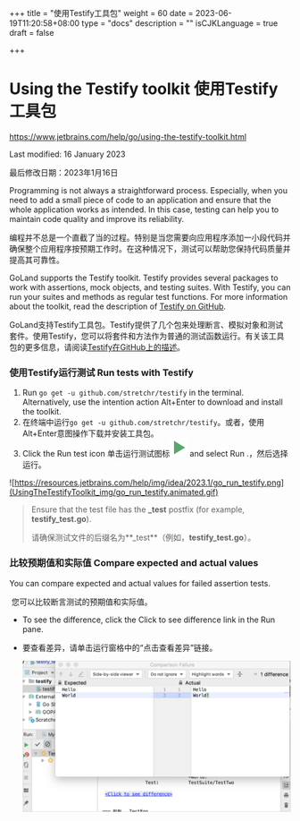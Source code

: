 +++
title = "使用Testify工具包"
weight = 60
date = 2023-06-19T11:20:58+08:00
type = "docs"
description = ""
isCJKLanguage = true
draft = false

+++
# Using the Testify toolkit﻿ 使用Testify工具包

https://www.jetbrains.com/help/go/using-the-testify-toolkit.html

Last modified: 16 January 2023

最后修改日期：2023年1月16日

Programming is not always a straightforward process. Especially, when you need to add a small piece of code to an application and ensure that the whole application works as intended. In this case, testing can help you to maintain code quality and improve its reliability.

​	编程并不总是一个直截了当的过程。特别是当您需要向应用程序添加一小段代码并确保整个应用程序按预期工作时。在这种情况下，测试可以帮助您保持代码质量并提高其可靠性。

GoLand supports the Testify toolkit. Testify provides several packages to work with assertions, mock objects, and testing suites. With Testify, you can run your suites and methods as regular test functions. For more information about the toolkit, read the description of [Testify on GitHub](https://github.com/stretchr/testify).

​	GoLand支持Testify工具包。Testify提供了几个包来处理断言、模拟对象和测试套件。使用Testify，您可以将套件和方法作为普通的测试函数运行。有关该工具包的更多信息，请阅读[Testify在GitHub上的描述](https://github.com/stretchr/testify)。

### 使用Testify运行测试  Run tests with Testify﻿

1. Run `go get -u github.com/stretchr/testify` in the terminal. Alternatively, use the intention action Alt+Enter to download and install the toolkit.
2. 在终端中运行`go get -u github.com/stretchr/testify`。或者，使用Alt+Enter意图操作下载并安装工具包。
3. Click the Run test icon 单击运行测试图标![The Run test icon](UsingTheTestifyToolkit_img/app.actions.execute.svg) and select Run <configuration>.，然后选择运行<configuration>。

![https://resources.jetbrains.com/help/img/idea/2023.1/go_run_testify.png](UsingTheTestifyToolkit_img/go_run_testify.animated.gif)


> Ensure that the test file has the **_test** postfix (for example, **testify_test.go**).
>
> ​	请确保测试文件的后缀名为**_test**（例如，**testify_test.go**）。

### 比较预期值和实际值 Compare expected and actual values﻿

You can compare expected and actual values for failed assertion tests.

​	您可以比较断言测试的预期值和实际值。 

- To see the difference, click the Click to see difference link in the Run pane.

- 要查看差异，请单击运行窗格中的“点击查看差异”链接。

  ![Compare expected and actual values](UsingTheTestifyToolkit_img/go_compare_expected_actual_results.png)